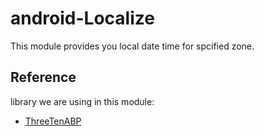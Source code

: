 # android-Localize

This module provides you local date time for spcified zone.

## Reference 
library we are using in this module:

- [ThreeTenABP](https://github.com/JakeWharton/ThreeTenABP)
